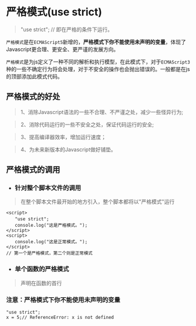 # 严格模式(use strict)

> "use strict"; // 即在严格的条件下运行。

`严格模式`是在`ECMAScript5`新增的，**严格模式下你不能使用未声明的变量**，体现了Javascript更合理、更安全、更严谨的发展方向。

`严格模式`是为js定义了一种不同的解析和执行模型，在此模式下，对于`ECMAScript3`种的一些不确定行为将会处理，对于不安全的操作也会抛出错误的。一般都是在js的顶部添加此模式代码。

## 严格模式的好处

> 1、消除Javascript语法的一些不合理、不严谨之处，减少一些怪异行为;

> 2、消除代码运行的一些不安全之处，保证代码运行的安全;

> 3、提高编译器效率，增加运行速度；

> 4、为未来新版本的Javascript做好铺垫。

## 严格模式的调用

- ### 针对整个脚本文件的调用

> 在整个脚本文件最开始的地方引入，整个脚本都将以"严格模式"运行

```
<script>
　　"use strict";
　　console.log("这是严格模式。");
</script>
<script>
　　console.log("这是正常模式。");
</script>
// 第一个是严格模式，第二个则是正常模式
```
- ### 单个函数的严格模式

> 声明在函数的首行



### 注意：严格模式下你不能使用未声明的变量

```
"use strict";
x = 5;// ReferenceError: x is not defined
```

